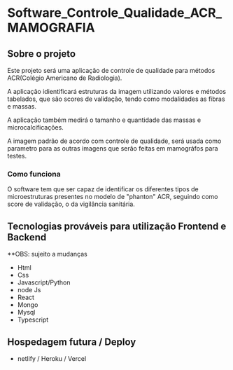 # Software_Controle_Qualidade_ACR_MAMOGRAFIA

## Sobre o projeto

  Este projeto será uma aplicação de controle de qualidade para métodos ACR(Colégio Americano de Radiologia).

  A aplicação idientificará estruturas da imagem utilizando valores e métodos tabelados, que são scores de validação, tendo como modalidades as fibras e massas.

  A aplicação também medirá o tamanho e quantidade das massas e microcalcificações.

  A imagem padrão de acordo com controle de qualidade, será usada como parametro para as outras imagens que serão feitas em mamográfos para testes.

### Como funciona

  O software tem que ser capaz de identificar os diferentes tipos de microestruturas presentes no modelo de "phanton" ACR, seguindo como score de validação, o da vigilância sanitária.

## Tecnologias prováveis para utilização Frontend e Backend 
 **OBS: sujeito a mudanças

 - Html
 - Css
 - Javascript/Python
 - node Js
 - React
 - Mongo
 - Mysql
 - Typescript

##  Hospedagem futura / Deploy

 - netlify / Heroku / Vercel


